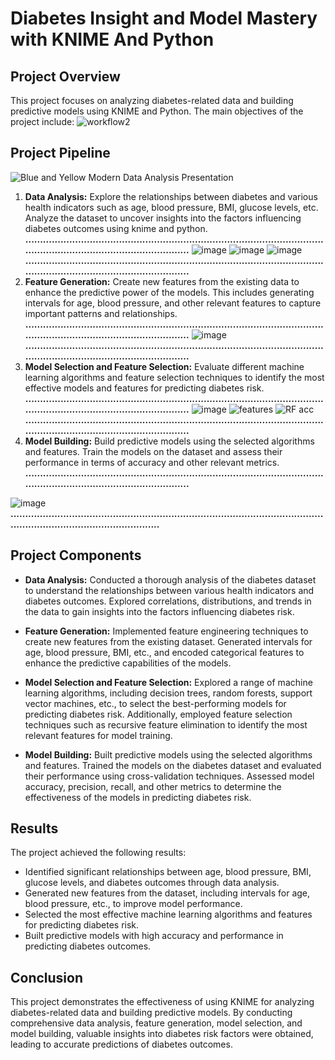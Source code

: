 # Diabetes Insight and Model Mastery with KNIME And Python

## Project Overview
This project focuses on analyzing diabetes-related data and building predictive models using KNIME and Python. The main objectives of the project include:
![workflow2](https://github.com/MohammadMoataz2/DiabetesPlatform/assets/123085286/3bf18ec8-981d-427e-a722-786c44b8d779)

## Project Pipeline

![Blue and Yellow Modern Data Analysis Presentation](https://github.com/MohammadMoataz2/DiabetesPlatform/assets/123085286/0e7a49b8-41e3-46ff-ae74-f35df5d0a525)

1. **Data Analysis:** Explore the relationships between diabetes and various health indicators such as age, blood pressure, BMI, glucose levels, etc. Analyze the dataset to uncover insights into the factors influencing diabetes outcomes using knime and python.
**..............................................................................................................................................................**
![image](https://github.com/MohammadMoataz2/DiabetesPlatform/assets/123085286/d7c4ef0b-1ef0-4ec8-862f-a75f491a77d7)
![image](https://github.com/MohammadMoataz2/DiabetesPlatform/assets/123085286/3f4b172e-b3c9-47aa-b480-efc42e38c184)
![image](https://github.com/MohammadMoataz2/DiabetesPlatform/assets/123085286/08b9f414-830e-4f41-abbb-a598c54b5a80)
**..............................................................................................................................................................**
2. **Feature Generation:** Create new features from the existing data to enhance the predictive power of the models. This includes generating intervals for age, blood pressure, and other relevant features to capture important patterns and relationships.
**..............................................................................................................................................................**
![image](https://github.com/MohammadMoataz2/DiabetesPlatform/assets/123085286/3a0abecf-50d4-4ba5-938d-477df8638d3b)
**..............................................................................................................................................................**
3. **Model Selection and Feature Selection:** Evaluate different machine learning algorithms and feature selection techniques to identify the most effective models and features for predicting diabetes risk.
**..............................................................................................................................................................**
![image](https://github.com/MohammadMoataz2/DiabetesPlatform/assets/123085286/639e1cf3-b1ef-42e5-a384-7d0f701c7a92)
![features](https://github.com/MohammadMoataz2/DiabetesPlatform/assets/123085286/95552075-0bc2-40c1-b62a-22cb98b39716)
![RF acc](https://github.com/MohammadMoataz2/DiabetesPlatform/assets/123085286/ba75a976-a1b7-4116-a332-c1d888865a84)
**..............................................................................................................................................................**
4. **Model Building:** Build predictive models using the selected algorithms and features. Train the models on the dataset and assess their performance in terms of accuracy and other relevant metrics.
**..............................................................................................................................................................**

![image](https://github.com/MohammadMoataz2/DiabetesPlatform/assets/123085286/4eb56a4a-2866-40d2-affb-368b1cb88c40)
**..............................................................................................................................................................**
## Project Components
- **Data Analysis:** Conducted a thorough analysis of the diabetes dataset to understand the relationships between various health indicators and diabetes outcomes. Explored correlations, distributions, and trends in the data to gain insights into the factors influencing diabetes risk.

- **Feature Generation:** Implemented feature engineering techniques to create new features from the existing dataset. Generated intervals for age, blood pressure, BMI, etc., and encoded categorical features to enhance the predictive capabilities of the models.

- **Model Selection and Feature Selection:** Explored a range of machine learning algorithms, including decision trees, random forests, support vector machines, etc., to select the best-performing models for predicting diabetes risk. Additionally, employed feature selection techniques such as recursive feature elimination to identify the most relevant features for model training.

- **Model Building:** Built predictive models using the selected algorithms and features. Trained the models on the diabetes dataset and evaluated their performance using cross-validation techniques. Assessed model accuracy, precision, recall, and other metrics to determine the effectiveness of the models in predicting diabetes risk.

## Results
The project achieved the following results:

- Identified significant relationships between age, blood pressure, BMI, glucose levels, and diabetes outcomes through data analysis.
- Generated new features from the dataset, including intervals for age, blood pressure, etc., to improve model performance.
- Selected the most effective machine learning algorithms and features for predicting diabetes risk.
- Built predictive models with high accuracy and performance in predicting diabetes outcomes.

## Conclusion
This project demonstrates the effectiveness of using KNIME for analyzing diabetes-related data and building predictive models. By conducting comprehensive data analysis, feature generation, model selection, and model building, valuable insights into diabetes risk factors were obtained, leading to accurate predictions of diabetes outcomes.

